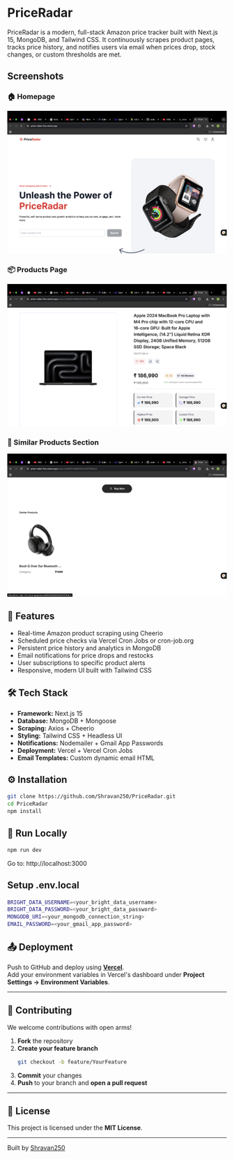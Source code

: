 # PriceRadar

PriceRadar is a modern, full-stack Amazon price tracker built with Next.js 15, MongoDB, and Tailwind CSS. It continuously scrapes product pages, tracks price history, and notifies users via email when prices drop, stock changes, or custom thresholds are met.

## Screenshots

### 🏠 Homepage

![Homepage](/screenshots/homepage.png)

### 📦 Products Page

![Products Page](/screenshots/productpage.png)

### 🧭 Similar Products Section

![Similar Products](/screenshots/Similarproducts.png)

## 🚀 Features

- Real-time Amazon product scraping using Cheerio
- Scheduled price checks via Vercel Cron Jobs or cron-job.org
- Persistent price history and analytics in MongoDB
- Email notifications for price drops and restocks
- User subscriptions to specific product alerts
- Responsive, modern UI built with Tailwind CSS

## 🛠 Tech Stack

- **Framework:** Next.js 15
- **Database:** MongoDB + Mongoose
- **Scraping:** Axios + Cheerio
- **Styling:** Tailwind CSS + Headless UI
- **Notifications:** Nodemailer + Gmail App Passwords
- **Deployment:** Vercel + Vercel Cron Jobs
- **Email Templates:** Custom dynamic email HTML

## ⚙️ Installation

```bash
git clone https://github.com/Shravan250/PriceRadar.git
cd PriceRadar
npm install
```

## 🧪 Run Locally

```bash
npm run dev
```

Go to: http://localhost:3000

## Setup .env.local

```bash
BRIGHT_DATA_USERNAME=<your_bright_data_username>
BRIGHT_DATA_PASSWORD=<your_bright_data_password>
MONGODB_URI=<your_mongodb_connection_string>
EMAIL_PASSWORD=<your_gmail_app_password>
```

## 📤 Deployment

Push to GitHub and deploy using **[Vercel](https://vercel.com/)**.  
Add your environment variables in Vercel's dashboard under **Project Settings → Environment Variables**.

---

## 🤝 Contributing

We welcome contributions with open arms!

1. **Fork** the repository
2. **Create your feature branch**
   ```bash
   git checkout -b feature/YourFeature
   ```
3. **Commit** your changes
4. **Push** to your branch and **open a pull request**

---

## 🪪 License

This project is licensed under the **MIT License**.

---

Built by [Shravan250](https://github.com/Shravan250)
